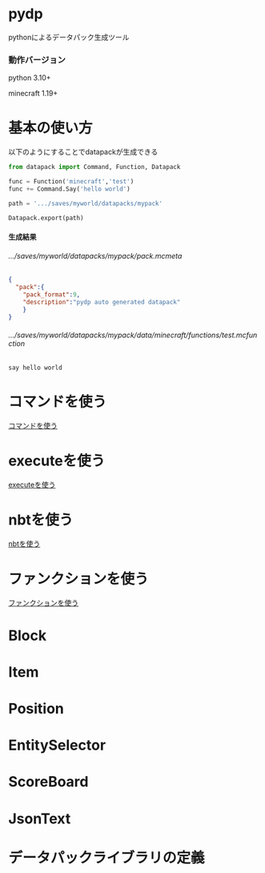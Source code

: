 # pydp

pythonによるデータパック生成ツール

### 動作バージョン

python 3.10+

minecraft 1.19+


# 基本の使い方

以下のようにすることでdatapackが生成できる

```python
from datapack import Command, Function, Datapack

func = Function('minecraft','test')
func += Command.Say('hello world')

path = '.../saves/myworld/datapacks/mypack'

Datapack.export(path)
```

#### 生成結果

###### .../saves/myworld/datapacks/mypack/pack.mcmeta

```json
{
  "pack":{
    "pack_format":9,
    "description":"pydp auto generated datapack"
    }
}
```
###### .../saves/myworld/datapacks/mypack/data/minecraft/functions/test.mcfunction

```mcfunction
say hello world
```

# コマンドを使う
[コマンドを使う](/documents/command.md)

# executeを使う
[executeを使う](/documents/execute.md)

# nbtを使う
[nbtを使う](/documents/nbt.md)

# ファンクションを使う
[ファンクションを使う](/documents/function.md)

# Block

# Item

# Position

# EntitySelector

# ScoreBoard

# JsonText

# データパックライブラリの定義
